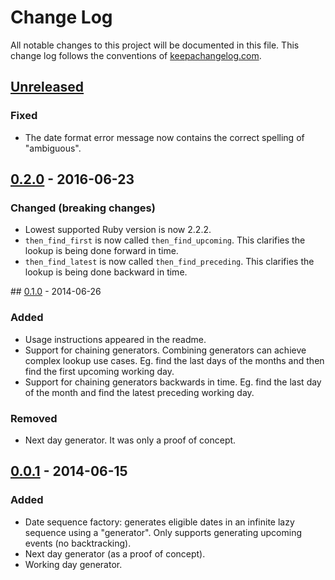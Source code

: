 # Change Log
All notable changes to this project will be documented in this file. This change log follows the conventions of [keepachangelog.com](http://keepachangelog.com/).

## [Unreleased][unreleased]
### Fixed
- The date format error message now contains the correct spelling of "ambiguous".

## [0.2.0][0.2.0] - 2016-06-23
### Changed (breaking changes)
- Lowest supported Ruby version is now 2.2.2.
- `then_find_first` is now called `then_find_upcoming`. This clarifies the lookup is being done forward in time.
- `then_find_latest` is now called `then_find_preceding`. This clarifies the lookup is being done backward in time.

## [0.1.0][0.1.0] - 2014-06-26
### Added
- Usage instructions appeared in the readme.
- Support for chaining generators. Combining generators can achieve complex lookup use cases.
  Eg. find the last days of the months and then find the first upcoming working day.
- Support for chaining generators backwards in time.
  Eg. find the last day of the month and find the latest preceding working day.

### Removed
- Next day generator. It was only a proof of concept.

## [0.0.1][0.0.1] - 2014-06-15
### Added
- Date sequence factory: generates eligible dates in an infinite lazy sequence using a "generator".
  Only supports generating upcoming events (no backtracking).
- Next day generator (as a proof of concept).
- Working day generator.

[unreleased]: https://github.com/sldblog/upcoming/compare/0.2.0...master
[0.2.0]: https://github.com/sldblog/upcoming/compare/0.1.0...0.2.0
[0.1.0]: https://github.com/sldblog/upcoming/compare/0.0.1...0.1.0
[0.0.1]: https://github.com/sldblog/upcoming/compare/22b54632cc3309732ffea1c9a0ac8ed8ba61153e...0.0.1
